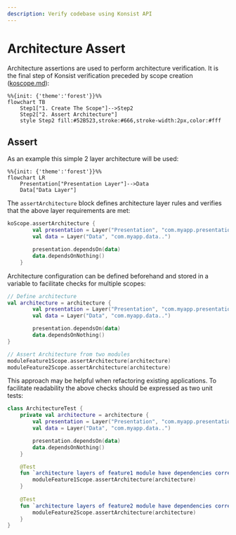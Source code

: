 ```yaml
---
description: Verify codebase using Konsist API
---
```


# Architecture Assert

Architecture assertions are used to perform architecture verification. It is the final step of Konsist verification preceded by scope creation ([koscope.md](koscope.md "mention")):

```mermaid
%%{init: {'theme':'forest'}}%%
flowchart TB
    Step1["1. Create The Scope"]-->Step2
    Step2["2. Assert Architecture"]
    style Step2 fill:#52B523,stroke:#666,stroke-width:2px,color:#fff
```

## Assert

As an example this simple 2 layer architecture will be used:

```mermaid
%%{init: {'theme':'forest'}}%%
flowchart LR
    Presentation["Presentation Layer"]-->Data
    Data["Data Layer"]
```

The `assertArchitecture` block defines architecture layer rules and verifies that the above layer requirements are met:

```kotlin
koScope.assertArchitecture {
        val presentation = Layer("Presentation", "com.myapp.presentation..")
        val data = Layer("Data", "com.myapp.data..")

        presentation.dependsOn(data)
        data.dependsOnNothing()
    }
```

Architecture configuration can be defined beforehand and stored in a variable to facilitate checks for multiple scopes:&#x20;

```kotlin
// Define architecture
val architecture = architecture {
        val presentation = Layer("Presentation", "com.myapp.presentation..")
        val data = Layer("Data", "com.myapp.data..")

        presentation.dependsOn(data)
        data.dependsOnNothing()
}

// Assert Architecture from two modules
moduleFeature1Scope.assertArchitecture(architecture)
moduleFeature2Scope.assertArchitecture(architecture)
```

This approach may be helpful when refactoring existing applications. To facilitate readability the above checks should be expressed as two unit tests:

```kotlin
class ArchitectureTest {
    private val architecture = architecture {
        val presentation = Layer("Presentation", "com.myapp.presentation..")
        val data = Layer("Data", "com.myapp.data..")

        presentation.dependsOn(data)
        data.dependsOnNothing()
    }

    @Test
    fun `architecture layers of feature1 module have dependencies correct`() {
        moduleFeature1Scope.assertArchitecture(architecture)
    }
    
    @Test
    fun `architecture layers of feature2 module have dependencies correct`() {
        moduleFeature2Scope.assertArchitecture(architecture)
    }
}
```

##
